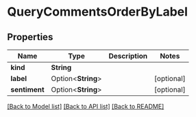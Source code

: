 # QueryCommentsOrderByLabel

## Properties

Name | Type | Description | Notes
------------ | ------------- | ------------- | -------------
**kind** | **String** |  | 
**label** | Option<**String**> |  | [optional]
**sentiment** | Option<**String**> |  | [optional]

[[Back to Model list]](../README.md#documentation-for-models) [[Back to API list]](../README.md#documentation-for-api-endpoints) [[Back to README]](../README.md)


